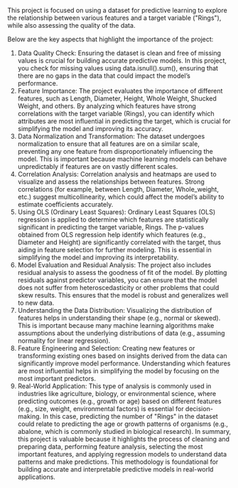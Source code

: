 This project is focused on using a dataset for predictive learning to explore the relationship between various features and a target variable ("Rings"), while also assessing the quality of the data. 


Below are the key aspects that highlight the importance of the project:

1. Data Quality Check:
Ensuring the dataset is clean and free of missing values is crucial for building accurate predictive models. In this project, you check for missing values using data.isnull().sum(), ensuring that there are no gaps in the data that could impact the model’s performance.
2. Feature Importance:
The project evaluates the importance of different features, such as Length, Diameter, Height, Whole Weight, Shucked Weight, and others. By analyzing which features have strong correlations with the target variable (Rings), you can identify which attributes are most influential in predicting the target, which is crucial for simplifying the model and improving its accuracy.
3. Data Normalization and Transformation:
The dataset undergoes normalization to ensure that all features are on a similar scale, preventing any one feature from disproportionately influencing the model. This is important because machine learning models can behave unpredictably if features are on vastly different scales.
4. Correlation Analysis:
Correlation analysis and heatmaps are used to visualize and assess the relationships between features. Strong correlations (for example, between Length, Diameter, Whole_weight, etc.) suggest multicollinearity, which could affect the model’s ability to estimate coefficients accurately.
5. Using OLS (Ordinary Least Squares):
Ordinary Least Squares (OLS) regression is applied to determine which features are statistically significant in predicting the target variable, Rings. The p-values obtained from OLS regression help identify which features (e.g., Diameter and Height) are significantly correlated with the target, thus aiding in feature selection for further modeling. This is essential in simplifying the model and improving its interpretability.
6. Model Evaluation and Residual Analysis:
The project also includes residual analysis to assess the goodness of fit of the model. By plotting residuals against predictor variables, you can ensure that the model does not suffer from heteroscedasticity or other problems that could skew results. This ensures that the model is robust and generalizes well to new data.
7. Understanding the Data Distribution:
Visualizing the distribution of features helps in understanding their shape (e.g., normal or skewed). This is important because many machine learning algorithms make assumptions about the underlying distributions of data (e.g., assuming normality for linear regression).
8. Feature Engineering and Selection:
Creating new features or transforming existing ones based on insights derived from the data can significantly improve model performance. Understanding which features are most influential helps in simplifying the model by focusing on the most important predictors.
9. Real-World Application:
This type of analysis is commonly used in industries like agriculture, biology, or environmental science, where predicting outcomes (e.g., growth or age) based on different features (e.g., size, weight, environmental factors) is essential for decision-making. In this case, predicting the number of "Rings" in the dataset could relate to predicting the age or growth patterns of organisms (e.g., abalone, which is commonly studied in biological research).
In summary, this project is valuable because it highlights the process of cleaning and preparing data, performing feature analysis, selecting the most important features, and applying regression models to understand data patterns and make predictions. This methodology is foundational for building accurate and interpretable predictive models in real-world applications.








